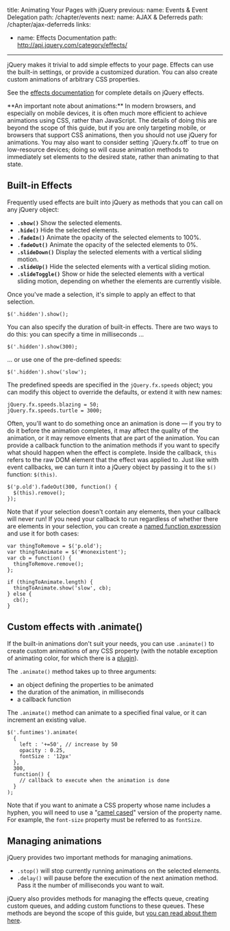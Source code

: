 title: Animating Your Pages with jQuery
previous:
  name: Events & Event Delegation
  path: /chapter/events
next:
  name: AJAX & Deferreds
  path: /chapter/ajax-deferreds
links:
  - name: Effects Documentation
    path: http://api.jquery.com/category/effects/
---

jQuery makes it trivial to add simple effects to your page. Effects can use the
built-in settings, or provide a customized duration. You can also create custom
animations of arbitrary CSS properties.

See the [effects documentation](http://api.jquery.com/category/effects/) for
complete details on jQuery effects.

<div class="alert alert-info">**An important note about animations:** In modern
browsers, and especially on mobile devices, it is often much more efficient to
achieve animations using CSS, rather than JavaScript. The details of doing this
are beyond the scope of this guide, but if you are only targeting mobile, or
browsers that support CSS animations, then you should not use jQuery for
animations. You may also want to consider setting `jQuery.fx.off` to true on
low-resource devices; doing so will cause animation methods to immediately set
elements to the desired state, rather than animating to that state.</div>

## Built-in Effects

Frequently used effects are built into jQuery as methods that you can call on
any jQuery object:

- **`.show()`** Show the selected elements.
- **`.hide()`** Hide the selected elements.
- **`.fadeIn()`** Animate the opacity of the selected elements to 100%.
- **`.fadeOut()`** Animate the opacity of the selected elements to 0%.
- **`.slideDown()`** Display the selected elements with a vertical sliding
  motion.
- **`.slideUp()`** Hide the selected elements with a vertical sliding motion.
- **`.slideToggle()`** Show or hide the selected elements with a vertical
  sliding motion, depending on whether the elements are currently visible.

Once you've made a selection, it's simple to apply an effect to that selection.

    $('.hidden').show();

You can also specify the duration of built-in effects. There are two ways to do
this: you can specify a time in milliseconds ...

    $('.hidden').show(300);

... or use one of the pre-defined speeds:

    $('.hidden').show('slow');

The predefined speeds are specified in the `jQuery.fx.speeds` object; you can
modify this object to override the defaults, or extend it with new names:

    jQuery.fx.speeds.blazing = 50;
    jQuery.fx.speeds.turtle = 3000;

Often, you'll want to do something once an animation is done — if you try to do
it before the animation completes, it may affect the quality of the animation,
or it may remove elments that are part of the animation. You can provide a
callback function to the animation methods if you want to specify what should
happen when the effect is complete. Inside the callback, `this` refers to the
raw DOM element that the effect was applied to. Just like with event callbacks,
we can turn it into a jQuery object by passing it to the `$()` function:
`$(this)`.

    $('p.old').fadeOut(300, function() {
      $(this).remove();
    });

Note that if your selection doesn't contain any elements, then your callback
will never run! If you need your callback to run regardless of whether there
are elements in your selection, you can create a [named function
expression](http://kangax.github.com/nfe/) and use it for both cases:

    var thingToRemove = $('p.old');
    var thingToAnimate = $('#nonexistent');
    var cb = function() {
      thingToRemove.remove();
    };

    if (thingToAnimate.length) {
      thingToAnimate.show('slow', cb);
    } else {
      cb();
    }

## Custom effects with .animate()

If the built-in animations don't suit your needs, you can use `.animate()` to
create custom animations of any CSS property (with the notable exception of
animating color, for which there is a
[plugin](https://github.com/jquery/jquery-color/)).

The `.animate()` method takes up to three arguments:

- an object defining the properties to be animated
- the duration of the animation, in milliseconds
- a callback function

The `.animate()` method can animate to a specified final value, or it can
increment an existing value.

    $('.funtimes').animate(
      {
        left : '+=50', // increase by 50
        opacity : 0.25,
        fontSize : '12px'
      },
      300,
      function() {
        // callback to execute when the animation is done
      }
    );

Note that if you want to animate a CSS property whose name includes a hyphen,
you will need to use a "[camel cased](http://en.wikipedia.org/wiki/CamelCase)"
version of the property name. For example, the `font-size` property must be
referred to as `fontSize`.

## Managing animations

jQuery provides two important methods for managing animations.

- `.stop()` will stop currently running animations on the selected elements.
- `.delay()` will pause before the execution of the next animation method. Pass
  it the number of milliseconds you want to wait.

jQuery also provides methods for managing the effects queue, creating custom
queues, and adding custom functions to these queues. These methods are beyond
the scope of this guide, but [you can read about them
here](http://api.jquery.com/category/effects/).

